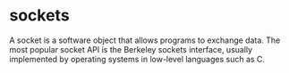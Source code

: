 # sockets

A socket is a software object that allows programs to exchange data. The most popular socket API is the Berkeley sockets interface, usually implemented by operating systems in low-level languages such as C.
